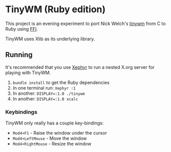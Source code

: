 # TinyWM (Ruby edition)

This project is an evening experiment to port
Nick Welch's [tinywm](http://incise.org/tinywm.html) from C to Ruby using [FFI](https://github.com/ffi/ffi).

TinyWM uses Xlib as its underlying library.


## Running

It's recommended that you use
[Xephyr](http://www.freedesktop.org/wiki/Software/Xephyr/) to run a nested
X.org server for playing with TinyWM.

1. `bundle install` to get the Ruby dependencies
1. In one terminal run: `Xephyr :1`
1. In another: `DISPLAY=:1.0 ./tinywm` 
1. In another: `DISPLAY=:1.0 xcalc`

### Keybindings

TinyWM only really has a couple key-bindings:

* `Mod4+F1` - Raise the window under the cursor
* `Mod4+LeftMouse` - Move the window
* `Mod4+RightMouse` - Resize the window
